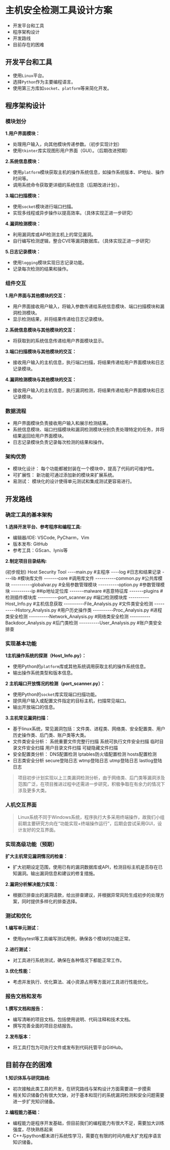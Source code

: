 # 主机安全检测工具设计方案

* 开发平台和工具
* 程序架构设计
* 开发路线
* 目前存在的困难

## 开发平台和工具

* 使用`Linux`平台。
* 选择`Python`作为主要编程语言。
* 使用第三方库如`socket`、`platform`等来简化开发。

## 程序架构设计

### 模块划分

**1.用户界面模块：**

* 处理用户输入，向其他模块传递参数。（初步实现计划）
* 使用`tkinter`库实现图形用户界面（GUI）。（后期改进预期）

**2.系统信息模块：**

* 使用`platform`模块获取主机的操作系统信息，如操作系统版本、IP地址、操作时间等。
* 调用系统命令获取更详细的系统信息（后期改进计划）。

**3.端口扫描模块：**

* 使用`socket`模块进行端口扫描。
* 实现多线程或异步操作以提高效率。（具体实现正进一步研究）

**4.漏洞检测模块：**

* 利用漏洞库或API检测主机上的常见漏洞。
* 自行编写检测逻辑，整合CVE等漏洞数据库。（具体实现正进一步研究）

**5.日志记录模块：**

* 使用`logging`模块实现日志记录功能。
* 记录每次检测的结果和操作。

### 组件交互

**1.用户界面与其他模块的交互：**

* 用户界面接收用户输入，将输入参数传递给系统信息模块、端口扫描模块和漏洞检测模块。
* 显示检测结果，并将结果传递给日志记录模块。
  
**2.系统信息模块与其他模块的交互：**

* 将获取到的系统信息传递给用户界面模块显示。
  
**3.端口扫描模块与其他模块的交互：**

* 接收用户输入的主机信息，执行端口扫描，将结果传递给用户界面模块和日志记录模块。

**4.漏洞检测模块与其他模块的交互：**

* 接收用户输入的主机信息，执行漏洞检测，将结果传递给用户界面模块和日志记录模块。

### 数据流程

* 用户界面模块负责接收用户输入和展示检测结果。
* 系统信息模块、端口扫描模块和漏洞检测模块分别负责处理特定的任务，并将结果返回给用户界面模块。
* 日志记录模块负责记录每次检测的结果和操作。

### 架构优势

* 模块化设计： 每个功能都被封装在一个模块中，提高了代码的可维护性。
* 可扩展性： 新功能可通过添加新的模块来扩展系统。
* 易测试： 模块化的设计使得单元测试和集成测试更容易进行。

## 开发路线

### 确定工具的基本架构

**1.选择开发平台、参考程序和编程工具:**

* 编辑器/IDE: VSCode, PyCharm，Vim
* 版本发布: GitHub
* 参考工具：GScan、lynis等
  
**2.制定项目目录结构:**

(初步规划)
    Host Security Tool
    ----main.py                   #主程序
    ----log                        #日志和结果记录
    ----lib                        #模块库文件
    -------core                    #调用库文件
    ----------common.py            #公共库模块
    ----------globalvar.py         #全局参数管理模块
    ----------option.py            #参数管理模块
    ----------ip                   ##ip地址定位库
    -------malware                 #恶意特征库
    -------plugins                 #检测插件模块库
    ----------port_scanner.py      #端口检测模块库
    ----------Host_Info.py         #主机信息获取
    ----------File_Analysis.py     #文件类安全检测
    ----------History_Analysis.py  #用户历史操作类
    ----------Proc_Analysis.py     #进程类安全检测
    ----------Network_Analysis.py  #网络类安全检测
    ----------Backdoor_Analysis.py #后门类检测
    ----------User_Analysis.py     #账户类安全排查

### 实现基本功能

**1主机操作系统的探测（Host_Info.py）：**

* 使用Python的`platform`库或其他系统调用获取主机的操作系统信息。
* 输出操作系统类型和版本信息。

**2 主机端口开放情况的检测（port_scanner.py）：**

* 使用Python的`socket`库实现端口扫描功能。
* 提供用户输入或配置文件指定的目标主机，扫描常见端口。
* 输出开放端口的信息。

**3.主机常见漏洞扫描：**

* 基于linux系统，常见漏洞包括：文件类、进程类、网络类、安全配置类、用户历史操作类、后门类、账户类等大类。
* 文件类安全分析：
    系统重要文件完整行扫描
    系统可执行文件安全扫描
    临时目录文件安全扫描
    用户目录文件扫描
    可疑隐藏文件扫描
* 安全配置类分析：
    DNS配置检测
    Iptables防火墙配置检测
    hosts配置检测
* 日志类安全分析
    secure登陆日志
    wtmp登陆日志
    utmp登陆日志
    lastlog登陆日志

> 项目初步计划实现以上三类漏洞检测分析，由于网络类、后门类等漏洞涉及范围广泛，在项目推进过程中还需进一步研究，积极争取在有余力的情况下涉及更多大类。

### 人机交互界面

> Linux系统不同于Windows系统，程序执行大多采用终端操作，故我们小组前期主要研究方向在“功能实现+终端操作运行”，后期会尝试采用GUI，设计友好的交互界面。

### 实现高级功能（预期）

**扩大主机常见漏洞情况的检查：**

* 扩大初期设定范围，使用已有的漏洞数据库或API，检测目标主机是否存在已知漏洞。输出漏洞信息和建议的修复措施。
  
**2.漏洞分析解决能力实现：**

* 根据已排查出的漏洞请款，给出排查建议，并根据异常风险生成初步的处理方案，同时提供多样化的排查选择。

### 测试和优化

**1.编写单元测试：**

* 使用pytest等工具编写测试用例，确保各个模块的功能正常。

**2.进行测试：**

* 对工具进行系统测试，确保在各种情况下都能正常工作。
  
**3.优化性能：**

* 考虑并发执行、优化算法、减小资源占用等方面对工具进行性能优化。

### 报告文档和发布

**1.撰写文档和报告：**

* 编写清晰的项目文档，包括使用说明、代码注释和技术文档。
* 撰写完善全面的项目总结报告。

**2.发布版本：**

* 将工具打包为可执行文件或发布到代码托管平台GitHub。

## 目前存在的困难

**1.知识体系与研究路线:**

* 初次接触此类工具的开发，在研究路线与架构设计方面需要进一步摸索
* 相关知识储备仍有很大欠缺，对于基本和现行的系统漏洞检测和安全问题需要进一步扩充知识储备。
  
**2.编程能力基础：**

* 编程能力是程序开发基础，但目前我们的编程能力有很大不足，需要加大训练强度，尽快熟练起来
* C++与python都未进行系统性学习，需要在有限的时间内极大扩充程序语言知识储备。

